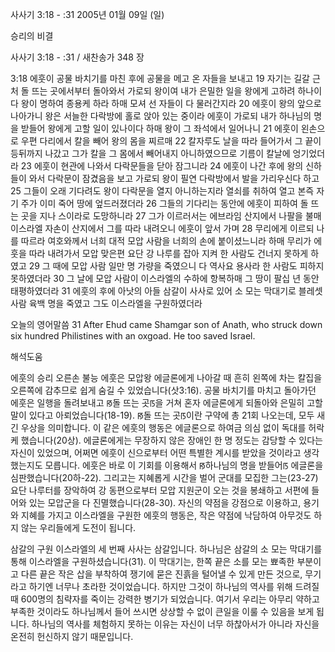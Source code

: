 사사기 3:18 - :31 
2005년 01월 09일 (일)

승리의 비결



사사기 3:18 - :31 / 새찬송가 348 장


3:18 에훗이 공물 바치기를 마친 후에 공물을 메고 온 자들을 보내고 19 자기는 길갈 근처 돌 뜨는 곳에서부터 돌아와서 가로되 왕이여 내가 은밀한 일을 왕에게 고하려 하나이다 왕이 명하여 종용케 하라 하매 모셔 선 자들이 다 물러간지라 20 에훗이 왕의 앞으로 나아가니 왕은 서늘한 다락방에 홀로 앉아 있는 중이라 에훗이 가로되 내가 하나님의 명을 받들어 왕에게 고할 일이 있나이다 하매 왕이 그 좌석에서 일어나니 21 에훗이 왼손으로 우편 다리에서 칼을 빼어 왕의 몸을 찌르매 22 칼자루도 날을 따라 들어가서 그 끝이 등뒤까지 나갔고 그가 칼을 그 몸에서 빼어내지 아니하였으므로 기름이 칼날에 엉기었더라 23 에훗이 현관에 나와서 다락문들을 닫아 잠그니라 24 에훗이 나간 후에 왕의 신하들이 와서 다락문이 잠겼음을 보고 가로되 왕이 필연 다락방에서 발을 가리우신다 하고 25 그들이 오래 기다려도 왕이 다락문을 열지 아니하는지라 열쇠를 취하여 열고 본즉 자기 주가 이미 죽어 땅에 엎드러졌더라 26 그들의 기다리는 동안에 에훗이 피하여 돌 뜨는 곳을 지나 스이라로 도망하니라 27 그가 이르러서는 에브라임 산지에서 나팔을 불매 이스라엘 자손이 산지에서 그를 따라 내려오니 에훗이 앞서 가며 28 무리에게 이르되 나를 따르라 여호와께서 너희 대적 모압 사람을 너희의 손에 붙이셨느니라 하매 무리가 에훗을 따라 내려가서 모압 맞은편 요단 강 나루를 잡아 지켜 한 사람도 건너지 못하게 하였고 29 그 때에 모압 사람 일만 명 가량을 죽였으니 다 역사요 용사라 한 사람도 피하지 못하였더라 30 그 날에 모압 사람이 이스라엘의 수하에 항복하매 그 땅이 팔십 년 동안 태평하였더라 31 에훗의 후에 아낫의 아들 삼갈이 사사로 있어 소 모는 막대기로 블레셋 사람 육백 명을 죽였고 그도 이스라엘을 구원하였더라

오늘의 영어말씀
31 After Ehud came Shamgar son of Anath, who struck down six hundred Philistines with an oxgoad. He too saved Israel.

해석도움





에훗의 승리
오른손 불능 에훗은 모압왕 에글론에게 나아갈 때 흔히 왼쪽에 차는 칼집을 오른쪽에 감추므로 쉽게 숨길 수 있었습니다(삿3:16). 공물 바치기를 마치고 돌아가던 에훗은 일행을 돌려보내고 ꡐ돌 뜨는 곳ꡑ을 거쳐 혼자 에글론에게 되돌아와 은밀히 고할 말이 있다고 아뢰었습니다(18-19). ꡐ돌 뜨는 곳ꡑ이란 구약에 총 21회 나오는데, 모두 새긴 우상을 의미합니다. 이 같은 에훗의 행동은 에글론으로 하여금 의심 없이 독대를 허락케 했습니다(20상). 에글론에게는 무장하지 않은 장애인 한 명 정도는 감당할 수 있다는 자신이 있었으며, 어쩌면 에훗이 신으로부터 어떤 특별한 계시를 받았을 것이라고 생각했는지도 모릅니다. 에훗은 바로 이 기회를 이용해서 ꡐ하나님의 명을 받들어ꡑ 에글론을 심판했습니다(20하-22). 그리고는 지혜롭게 시간을 벌어 군대를 모집한 그는(23-27) 요단 나루터를 장악하여 강 동편으로부터 모압 지원군이 오는 것을 봉쇄하고 서편에 들어와 있는 모압군을 다 진멸했습니다(28-30). 자신의 약점을 강점으로 이용하고, 용기와 지혜를 가지고 이스라엘을 구원한 에훗의 행동은, 작은 약점에 낙담하여 아무것도 하지 않는 우리들에게 도전이 됩니다.  

삼갈의 구원
이스라엘의 세 번째 사사는 삼갈입니다. 하나님은 삼갈의 소 모는 막대기를 통해 이스라엘을 구원하셨습니다(31). 이 막대기는, 한쪽 끝은 소를 모는 뾰족한 부분이고 다른 끝은 작은 삽을 부착하여 쟁기에 묻은 진흙을 털어낼 수 있게 만든 것으로, 무기라고 하기엔 너무나 초라한 것이었습니다. 하지만 그것이 하나님의 역사를 위해 드려질 때 600명의 침략자를 죽이는 강력한 병기가 되었습니다. 여기서 우리는 아무리 약하고 부족한 것이라도 하나님께서 들어 쓰시면 상상할 수 없이 큰일을 이룰 수 있음을 보게 됩니다. 하나님의 역사를 체험하지 못하는 이유는 자신이 너무 하찮아서가 아니라 자신을 온전히 헌신하지 않기 때문입니다.
